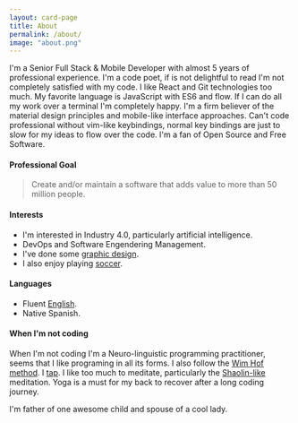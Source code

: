```yaml
---
layout: card-page
title: About
permalink: /about/
image: "about.png"
---
```


I'm a Senior Full Stack & Mobile Developer with almost 5 years of
professional experience. I'm a code poet, if is not
delightful to read I'm not completely satisfied with my code.
I like React and Git technologies too much. My favorite language is
JavaScript with ES6 and flow. If I can do all my work over a terminal I'm
completely happy.
I'm a firm believer of the material design principles and mobile-like
interface approaches. Can't code professional without vim-like
keybindings, normal key bindings are just to slow for my ideas to flow
over the code. I'm a fan of Open Source and Free Software.

#### Professional Goal

> Create and/or maintain a software that adds value to more than 50 million people.

#### Interests

- I'm interested in Industry 4.0, particularly artificial intelligence.
- DevOps and Software Engendering Management.
- I've done some [graphic design][graphic-design].
- I also enjoy playing [soccer][soccer].

#### Languages

- Fluent [English][english].
- Native Spanish.

#### When I'm not coding

When I'm not coding I'm a Neuro-linguistic programming practitioner, seems that I
like programing in all its forms. I also follow the [Wim Hof
method][wim-hof-method]. I [tap][tap]. I like too much to meditate, particularly the [Shaolin-like][headspace]
meditation. Yoga is a must for my back to recover after a long coding journey.

I'm father of one awesome child and spouse of a cool lady.

[wim-hof-method]: https://www.wimhofmethod.com/
[headspace]: https://www.headspace.com/
[soccer]: http://www.falconskyfootball.com/info.equipo.asp?dts=DTS219&j=1717002&e=176008&m=2
[graphic-design]: https://www.iconfinder.com/CarloRodriguez
[tap]: https://www.thetappingsolution.com/
[english]: https://www.efset.org/cert/cSe2eL


